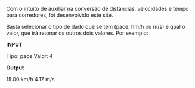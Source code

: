 Com o intuito de auxiliar na conversão de distâncias, velocidades e tempo para corredores, foi desenvolvido este site.

Basta selecionar o tipo de dado que se tem (pace, hm/h ou m/s) e qual o valor, que irá retonar os outros dois valores. Por exemplo:

**INPUT**

Tipo: pace
Valor: 4

**Output**

15.00 km/h
4.17 m/s
